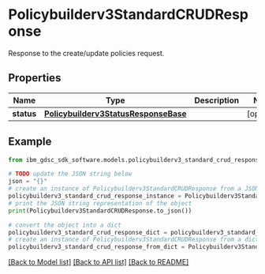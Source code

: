 # Policybuilderv3StandardCRUDResponse

Response to the create/update policies request.

## Properties

Name | Type | Description | Notes
------------ | ------------- | ------------- | -------------
**status** | [**Policybuilderv3StatusResponseBase**](Policybuilderv3StatusResponseBase.md) |  | [optional] 

## Example

```python
from ibm_gdsc_sdk_software.models.policybuilderv3_standard_crud_response import Policybuilderv3StandardCRUDResponse

# TODO update the JSON string below
json = "{}"
# create an instance of Policybuilderv3StandardCRUDResponse from a JSON string
policybuilderv3_standard_crud_response_instance = Policybuilderv3StandardCRUDResponse.from_json(json)
# print the JSON string representation of the object
print(Policybuilderv3StandardCRUDResponse.to_json())

# convert the object into a dict
policybuilderv3_standard_crud_response_dict = policybuilderv3_standard_crud_response_instance.to_dict()
# create an instance of Policybuilderv3StandardCRUDResponse from a dict
policybuilderv3_standard_crud_response_from_dict = Policybuilderv3StandardCRUDResponse.from_dict(policybuilderv3_standard_crud_response_dict)
```
[[Back to Model list]](../README.md#documentation-for-models) [[Back to API list]](../README.md#documentation-for-api-endpoints) [[Back to README]](../README.md)


